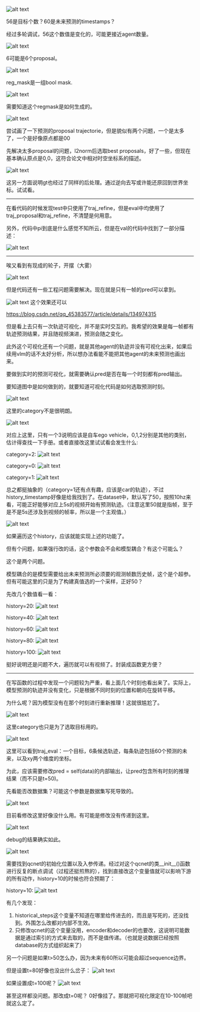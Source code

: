![alt text](image-8.png)

56是目标个数？60是未来预测的timestamps？

经过多轮调试，56这个数值是变化的，可能更接近agent数量。

![alt text](image-9.png)

6可能是6个proposal。

![alt text](image-10.png)

reg_mask是一组bool mask.

![alt text](image-11.png)

需要知道这个regmask是如何生成的。

![alt text](image-12.png)

尝试画了一下预测的proposal trajectorie，但是貌似有两个问题，一个是太多了，一个是好像原点都是00

先解决太多proposal的问题，l2norm后选取best proposals，好了一些，但现在基本确认原点是0,0，这符合论文中相对时空坐标系的描述。

![alt text](image-13.png)

这另一方面说明gt也经过了同样的后处理。通过逆向去写或许能还原回到世界坐标。试试看。

----

在看代码的时候发现test中只使用了traj_refine，但是eval中均使用了traj_proposal和traj_refine，不清楚是何用意。

另外，代码中pi到底是什么感觉不知所云，但是在val的代码中找到了一部分描述：

![alt text](image-14.png)

----

唉又看到有现成的轮子，开摆（大雾）

![alt text](image-15.png)

但是代码还有一些工程问题需要解决。现在就是只有一帧的pred可以拿到。

![alt text](image-16.png) 这个效果还可以

https://blog.csdn.net/qq_45383577/article/details/134974315

但是看上去只有一次轨迹可视化，并不是实时交互的。我希望的效果是每一帧都有轨迹预测结果，并且随视频演进，预测会随之变化。

此外这个可视化还有一个问题，就是其他agent的轨迹并没有可视化出来，如果后续用vlm的话不太好分析，所以想办法看能不能把其他agent的未来预测也画出来。

要做到实时的预测可视化，就需要确认pred是否在每一个时刻都有pred输出。

要知道图中是如何做到的，就要知道可视化代码是如何选取预测时刻。

![alt text](image-17.png)

这里的category不是很明朗。

![alt text](image-18.png)

对应上这里，只有一个3说明应该是自车ego vehicle，0,1,2分别是其他的类别，估计得查找一下手册。或者直接改这里试试看会发生什么:

category=2:
![alt text](image-19.png)

category=0:
![alt text](image-20.png)

category=1:
![alt text](image-23.png)

总之都挺抽象的（category=1还有点有趣，应该是car的轨迹），不过history_timestamp好像是给我找到了。在dataset中，默认写了50，按照10hz来看，可能正好能够对应上5s的视频开始有预测轨迹。（注意这里50就是指帧，至于是不是5s还涉及到视频的帧率，所以是一个主观值。）

![alt text](image-22.png)

如果遍历这个history，应该就能实现上述的功能了。

但有个问题，如果强行改的话，这个参数会不会和模型耦合？有这个可能么？

这个是两个问题。

模型耦合的是模型需要给出未来预测所必须要的观测帧数历史帧，这个是个超参。但有可能这里的只是为了构建真值选的一个采样，正好50？

先改几个数值看一看：

history=20:
![alt text](image-24.png)

history=40:
![alt text](image-25.png)

history=60:
![alt text](image-26.png)

history=80:
![alt text](image-27.png)

history=100:
![alt text](image-28.png)

挺好说明还是问题不大，遍历就可以有视频了。封装成函数更方便？

----

在写函数的过程中发现一个问题较为严重，看上面几个时刻也看出来了。实际上，模型预测的轨迹并没有变化，只是根据不同时刻的位置和朝向在旋转平移。

为什么呢？因为模型没有在那个时刻进行重新推理！这就很尴尬了。

![alt text](image-29.png)

这里category也只是为了选取目标用的。

![alt text](image-30.png)

这里可以看到traj_eval：一个目标，6条候选轨迹，每条轨迹包括60个预测的未来，以及xy两个维度的坐标。

为此，应该需要修改pred = self(data)的内部输出，让pred包含所有时刻的推理结果（而不只是t=50)。

先看能否改数据集？可能这个参数是数据集写死导致的。

![alt text](image-31.png)

目前看修改这里好像没什么用。有可能是修改没有传递到这里。

![alt text](image-32.png)

debug的结果确实如此。

![alt text](image-33.png)

需要找到qcnet的初始化位置以及入参传递。经过对这个qcnet的类__init__()函数进行反复的断点调试（过程还挺煎熬的），找到直接改这个变量值就可以影响下游的所有动作，history=10的时候也符合预期了：

history=10:
![alt text](image-34.png)

有几个发现：

1. historical_steps这个变量不知道在哪里给传进去的，而且是写死的，还没找到。外围怎么改都对内部不生效。
2. 只修改qcnet的这个变量没用，encoder和decoder的也要改，这说明可能数据是通过索引的方式来去取的，而不是值传递。（也就是说数据已经按照database的方式组织起来了）

另一个问题是如果t>50怎么办，因为未来有60所以可能会超过sequence边界。

但是设置t=80好像也没出什么岔子：
![alt text](image-35.png)

如果设置成t=100呢？
![alt text](image-36.png)

甚至这样都没问题。那改成t=0呢？ 0好像挂了。那就把可视化限定在10-100帧吧就这么定了。

